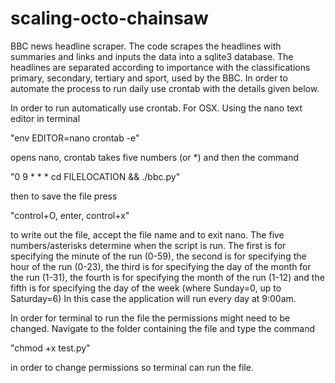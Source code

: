 # scaling-octo-chainsaw
BBC news headline scraper.
The code scrapes the headlines with summaries and links and inputs the data into a sqlite3 database. 
The headlines are separated according to importance with the classifications primary, secondary, tertiary and sport, used by the BBC.
In order to automate the process to run daily use crontab with the details given below.


In order to run automatically use crontab.
For OSX.
Using the nano text editor in terminal

"env EDITOR=nano crontab -e"

opens nano,
crontab takes five numbers (or *) and then the command

"0 9 * * * cd FILELOCATION && ./bbc.py"

then to save the file press

"control+O, enter, control+x"

to write out the file, accept the file name and to exit nano.
The five numbers/asterisks determine when the script is run.
The first is for specifying the minute of the run (0-59), the second is for specifying the hour of the run (0-23), the third is for specifying the day of the month for the run (1-31), the fourth is for specifying the month of the run (1-12) and the fifth is for specifying the day of the week (where Sunday=0, up to Saturday=6)
In this case the application will run every day at 9:00am.

In order for terminal to run the file the permissions might need to be changed. 
Navigate to the folder containing the file and type the command

"chmod +x test.py"

in order to change permissions so terminal can run the file.
